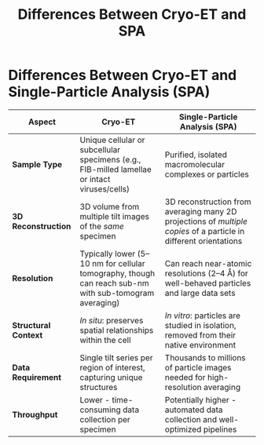 ﻿---
layout: default
title: "Differences Between Cryo-ET and SPA"
parent: "Welcome Page"
nav_order: 7
---

# Differences Between Cryo-ET and Single-Particle Analysis (SPA)

| Aspect                 | Cryo-ET                                                                                   | Single-Particle Analysis (SPA)                                      |
|------------------------|-----------------------------------------------------------------------------------------|--------------------------------------------------------------------|
| **Sample Type**        | Unique cellular or subcellular specimens (e.g., FIB-milled lamellae or intact viruses/cells) | Purified, isolated macromolecular complexes or particles          |
| **3D Reconstruction**  | 3D volume from multiple tilt images of the *same* specimen                              | 3D reconstruction from averaging many 2D projections of *multiple copies* of a particle in different orientations |
| **Resolution**         | Typically lower (5–10 nm for cellular tomography, though can reach sub-nm with sub-tomogram averaging) | Can reach near-atomic resolutions (2–4 Å) for well-behaved particles and large data sets |
| **Structural Context** | *In situ*: preserves spatial relationships within the cell                              | *In vitro*: particles are studied in isolation, removed from their native environment |
| **Data Requirement**   | Single tilt series per region of interest, capturing unique structures                   | Thousands to millions of particle images needed for high-resolution averaging |
| **Throughput**        | Lower - time-consuming data collection per specimen                                      | Potentially higher - automated data collection and well-optimized pipelines |


